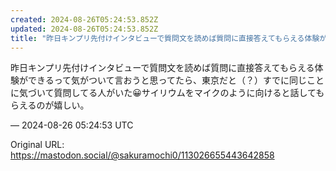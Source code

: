 ```yaml
---
created: 2024-08-26T05:24:53.852Z
updated: 2024-08-26T05:24:53.852Z
title: "昨日キンプリ先付けインタビューで質問文を読めば質問に直接答えてもらえる体験ができるって気がついて言おうと思ってたら、東京だと（？）すでに同じことに気づいて質問し[...]"
---
```


<p>昨日キンプリ先付けインタビューで質問文を読めば質問に直接答えてもらえる体験ができるって気がついて言おうと思ってたら、東京だと（？）すでに同じことに気づいて質問してる人がいた😀サイリウムをマイクのように向けると話してもらえるのが嬉しい。</p>

&mdash; 2024-08-26 05:24:53 UTC

Original URL: https://mastodon.social/@sakuramochi0/113026655443642858
